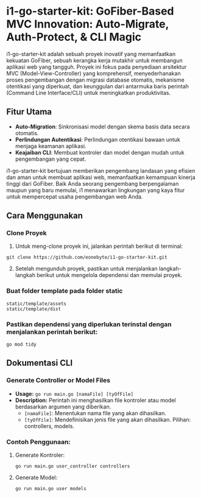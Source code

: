 # i1-go-starter-kit: GoFiber-Based MVC Innovation: Auto-Migrate, Auth-Protect, & CLI Magic

i1-go-starter-kit adalah sebuah proyek inovatif yang memanfaatkan kekuatan GoFiber, sebuah kerangka kerja mutakhir untuk membangun aplikasi web yang tangguh. Proyek ini fokus pada penyediaan arsitektur MVC (Model-View-Controller) yang komprehensif, menyederhanakan proses pengembangan dengan migrasi database otomatis, mekanisme otentikasi yang diperkuat, dan keunggulan dari antarmuka baris perintah (Command Line Interface/CLI) untuk meningkatkan produktivitas.

## Fitur Utama

- **Auto-Migration**: Sinkronisasi model dengan skema basis data secara otomatis.
- **Perlindungan Autentikasi**: Perlindungan otentikasi bawaan untuk menjaga keamanan aplikasi.
- **Keajaiban CLI**: Membuat kontroler dan model dengan mudah untuk pengembangan yang cepat.

i1-go-starter-kit bertujuan memberikan pengembang landasan yang efisien dan aman untuk membuat aplikasi web, memanfaatkan kemampuan kinerja tinggi dari GoFiber. Baik Anda seorang pengembang berpengalaman maupun yang baru memulai, i1 menawarkan lingkungan yang kaya fitur untuk mempercepat usaha pengembangan web Anda.

## Cara Menggunakan

### Clone Proyek

1. Untuk meng-clone proyek ini, jalankan perintah berikut di terminal:

```
git clone https://github.com/eonebyte/i1-go-starter-kit.git
```
2. Setelah mengunduh proyek, pastikan untuk menjalankan langkah-langkah berikut untuk mengelola dependensi dan memulai proyek.
### Buat folder template pada folder static
```
static/template/assets
static/template/dist
```
### Pastikan dependensi yang diperlukan terinstal dengan menjalankan perintah berikut:

```
go mod tidy
```

## Dokumentasi CLI

### Generate Controller or Model Files

- **Usage:** `go run main.go [namaFile] [tyOfFile]`
- **Description:** Perintah ini menghasilkan file kontroler atau model berdasarkan argumen yang diberikan.
  - `[namaFile]`: Menentukan nama file yang akan dihasilkan.
  - `[tyOfFile]`: Mendefinisikan jenis file yang akan dihasilkan. Pilihan: controllers, models.

### Contoh Penggunaan:

1. Generate Kontroler:
   ```
   go run main.go user_controller controllers
   ```
3. Generate Model:
   ```
   go run main.go user models
   ```

